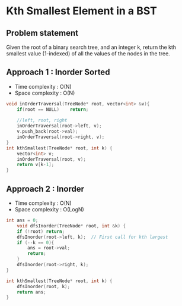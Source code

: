 # Kth Smallest Element in a BST

## Problem statement 

Given the root of a binary search tree, and an integer k, return the kth smallest value (1-indexed) of all the values of the nodes in the tree.

## Approach 1 : Inorder Sorted

- Time complexity : O(N)
- Space complexity : O(N)

```cpp
void inOrderTraversal(TreeNode* root, vector<int> &v){
    if(root == NULL)    return;
    
    //left, root, right 
    inOrderTraversal(root->left, v);
    v.push_back(root->val);
    inOrderTraversal(root->right, v);      
}
int kthSmallest(TreeNode* root, int k) {
    vector<int> v; 
    inOrderTraversal(root, v);
    return v[k-1];
}
```

## Approach 2 : Inorder

- Time complexity : O(N)
- Space complexity : O(LogN)

```cpp
int ans = 0;
    void dfsInorder(TreeNode* root, int &k) {
    if (!root) return;
    dfsInorder(root->left, k);  // First call for kth largest
    if (--k == 0){
        ans = root->val;
        return;
    } 
    dfsInorder(root->right, k);
}  

int kthSmallest(TreeNode* root, int k) {
    dfsInorder(root, k);
    return ans;
}
```